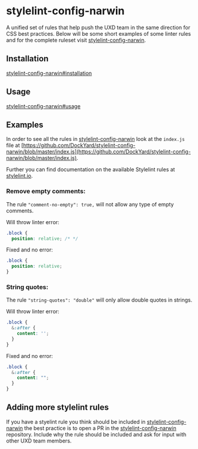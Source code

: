 # stylelint-config-narwin

A unified set of rules that help push the UXD team in the same direction for CSS best practices. Below will be some short examples of some linter rules and for the complete ruleset visit [stylelint-config-narwin](https://github.com/DockYard/stylelint-config-narwin).

## Installation
[stylelint-config-narwin#installation](https://github.com/DockYard/stylelint-config-narwin#installation)

## Usage
[stylelint-config-narwin#usage](https://github.com/DockYard/stylelint-config-narwin#usage)

## Examples
In order to see all the rules in [stylelint-config-narwin](https://github.com/DockYard/stylelint-config-narwin) look at the `index.js` file at [https://github.com/DockYard/stylelint-config-narwin/blob/master/index.js](https://github.com/DockYard/stylelint-config-narwin/blob/master/index.js).

Further you can find documentation on the available Stylelint rules at [stylelint.io](https://stylelint.io/user-guide/rules/).

### Remove empty comments:
The rule `"comment-no-empty": true,` will not allow any type of empty comments.

Will throw linter error:
```css
.block {
  position: relative; /* */
```

Fixed and no error:
```css
.block {
  position: relative;
}
```

### String quotes:
The rule `"string-quotes": "double"` will only allow double quotes in strings.

Will throw linter error:
```css
.block {
  &:after {
    content: '';
  }
}
```

Fixed and no error:
```css
.block {
  &:after {
    content: "";
  }
}
```

## Adding more stylelint rules
If you have a styelint rule you think should be included in [stylelint-config-narwin](https://github.com/DockYard/stylelint-config-narwin) the best practice is to open a PR in the [stylelint-config-narwin](https://github.com/DockYard/stylelint-config-narwin) repository. Include why the rule should be included and ask for input with other UXD team members.